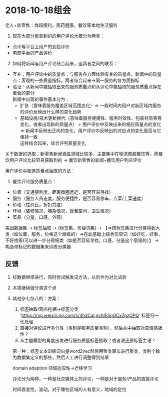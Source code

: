 # 2018-10-18组会

老人+新零售：商超便利，医药健康，餐饮等本地生活服务

1. 现在大部分能拿到的的用户评论大概分为两类：
- 点评等平台上用户的到店评价
- 电商平台的产品评价

2. 如何将新闻与用户评论结合起来，这两者之间的联系：
- 互补：用户评论中的质量点：与服务各方面体验有关的质量点，新闻中的质量点：客观的一些质量指标，两者综合起来->同一服务的各方面指标
- 验证：从新闻中能抽取出来的服务质量点和从评论中能抽取的服务质量点存在重合的部分  
    新闻中出现的事件基本分为：
    - 扩张（意味着服务覆盖区域范围变化）=> 一段时间内用户对新区域内服务的评价反映出什么样的变化趋势
    - 基础设施/技术更新换代（意味着服务便捷性、服务时效性、包装材质等等变化，或者出现新的质量点） + 用户评价中反映出来的相应质量点的变化
    => 新闻中反映出正向的变化，用户评价中反映出的对应点的变化是否与它保持一致  
    这样结合起来，综合评判质量变化

关于数据的选取：新零售新闻涵盖领域比较多，主要集中在物流商超餐饮等，而餐饮用户评论比较容易获取到的 -> 餐饮新零售的新闻+餐饮用户到店评价

用户评价中服务质量点抽取的方法：
1. 餐饮评论服务质量点：
- 位置（交通便利度，距离商圈远近，是否容易寻找）
- 服务（服务人员态度，服务便捷性，是否容易停车，点菜/上菜速度）
- 价格（性价比，折扣力度）
- 环境（装修情况，嘈杂情况，就餐空间，卫生情况）
- 菜品（分量，口感，外观）

美团数据集 -> 标签抽取 -> {标签集，形容词集} -> 【=>按标签集进行分类得到大类（如位置，服务，价格这个层级的）=>在此基础上结合形容词（如好吃，好看，不好找等)可以进一步分得细类（如是否容易寻找，口感，分量这个层级的）】 -> 构造带标记的数据集来训练分类器

## 反馈

1. 标数据继续进行，同时尝试触发词方法，以后作为对比试验
2. 本周继续做分类这个点
3. 其他杂七杂八的：方案：
    1. 标签抽取/观点挖掘->标签分类 'https://mp.weixin.qq.com/s/4h3CaLgchIESqGCx2pzOPQ' 标签归一化处理
    2. 直接对评论进行多分类（类别是服务质量类别），然后从中抽取对应情感极性？
    3. 从主题模型的角度出发进行服务质量标签抽取？或者说还原标签主语？

    第一种：标签文本训练词向量word2vec然后用聚类算法进行聚类，类别个数为数据集定义的那些，然后人工进行调整得到结果

    domain adaption 领域适应性->迁移学习

    评论分为两种，一种是社交媒体上的评论，一种是对于服务/产品的直接评论

    时间衰变性，波动，对于哪些区域的人有意义，地域的定位